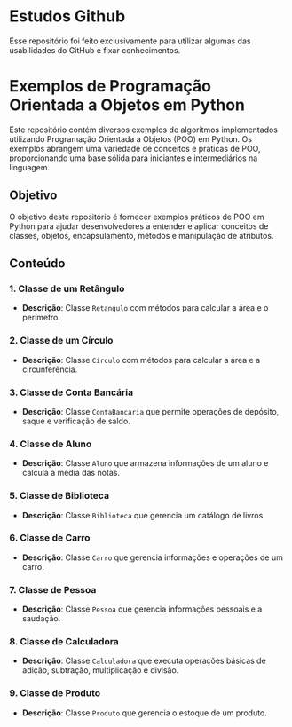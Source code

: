 # Estudos Github
Esse repositório foi feito exclusivamente para utilizar algumas das usabilidades do GitHub e fixar conhecimentos.

# Exemplos de Programação Orientada a Objetos em Python

Este repositório contém diversos exemplos de algoritmos implementados utilizando Programação Orientada a Objetos (POO) em Python. Os exemplos abrangem uma variedade de conceitos e práticas de POO, proporcionando uma base sólida para iniciantes e intermediários na linguagem.

## Objetivo

O objetivo deste repositório é fornecer exemplos práticos de POO em Python para ajudar desenvolvedores a entender e aplicar conceitos de classes, objetos, encapsulamento, métodos e manipulação de atributos.

## Conteúdo

### 1. Classe de um Retângulo
- **Descrição**: Classe `Retangulo` com métodos para calcular a área e o perímetro.

### 2. Classe de um Círculo
- **Descrição**: Classe `Circulo` com métodos para calcular a área e a circunferência.

### 3. Classe de Conta Bancária
- **Descrição**: Classe `ContaBancaria` que permite operações de depósito, saque e verificação de saldo.

### 4. Classe de Aluno
- **Descrição**: Classe `Aluno` que armazena informações de um aluno e calcula a média das notas.

### 5. Classe de Biblioteca
- **Descrição**: Classe `Biblioteca` que gerencia um catálogo de livros

### 6. Classe de Carro
- **Descrição**: Classe `Carro` que gerencia informações e operações de um carro.

### 7. Classe de Pessoa
- **Descrição**: Classe `Pessoa` que gerencia informações pessoais e a saudação.

### 8. Classe de Calculadora
- **Descrição**: Classe `Calculadora` que executa operações básicas de adição, subtração, multiplicação e divisão.

### 9. Classe de Produto
- **Descrição**: Classe `Produto` que gerencia o estoque de um produto.